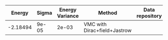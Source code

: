 |       Energy          |  Sigma          | Energy Variance  |  Method                                                          | Data repository                     |
| ----------------------| ----------------| -----------------|------------------------------------------------------------------|------------------------------------ |
|    -2.18494           |   9e-05         |  2e-03           |  VMC with Dirac+field+Jastrow                                    |                                     |
